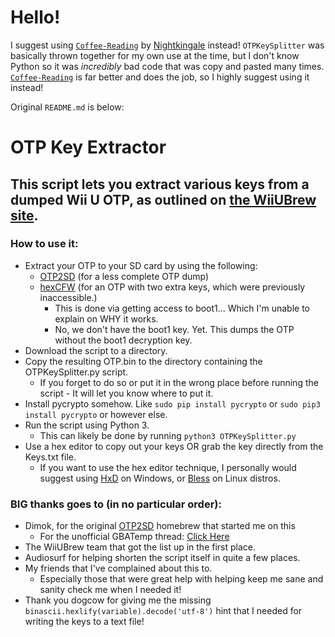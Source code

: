 # Hello!
I suggest using [`Coffee-Reading`](https://github.com/Nightkingale/Coffee-Reading) by [Nightkingale](https://github.com/Nightkingale) instead!
`OTPKeySplitter` was basically thrown together for my own use at the time, but I don't know Python so it was *incredibly* bad code that was copy and pasted many times. 
[`Coffee-Reading`](https://github.com/Nightkingale/Coffee-Reading) is far better and does the job, so I highly suggest using it instead!

Original `README.md` is below:

# OTP Key Extractor

This script lets you extract various keys from a dumped Wii U OTP, as outlined on [the WiiUBrew site](http://wiiubrew.org/wiki/Hardware/OTP#OTP_Contents).
----------------------------------------

### How to use it:

 * Extract your OTP to your SD card by using the following:
	* [OTP2SD](https://github.com/dimok789/otp2sd_dumper) (for a less complete OTP dump)
 	* [hexCFW](https://github.com/hexkyz/hexFW) (for an OTP with two extra keys, which were previously inaccessible.)
         * This is done via getting access to boot1... Which I'm unable to explain on WHY it works.
	 	* No, we don't have the boot1 key. Yet. This dumps the OTP without the boot1 decryption key.
 * Download the script to a directory.
 * Copy the resulting OTP.bin to the directory containing the OTPKeySplitter.py script.
 	* If you forget to do so or put it in the wrong place before running the script - It will let you know where to put it.
 * Install pycrypto somehow. Like `sudo pip install pycrypto` or `sudo pip3 install pycrypto` or however else.
 * Run the script using Python 3.
 	* This can likely be done by running `python3 OTPKeySplitter.py`
 * Use a hex editor to copy out your keys OR grab the key directly from the Keys.txt file.
 	* If you want to use the hex editor technique, I personally would suggest using [HxD](https://mh-nexus.de/en/hxd/) on Windows, or [Bless](http://home.gna.org/bless) on Linux distros.

### BIG thanks goes to (in no particular order):

 * Dimok, for the original [OTP2SD](https://github.com/dimok789/otp2sd_dumper) homebrew that started me on this
 	* For the unofficial GBATemp thread: [Click Here](http://gbatemp.net/threads/otp2sd-by-dimok.447353/)
 * The WiiUBrew team that got the list up in the first place.
 * Audiosurf for helping shorten the script itself in quite a few places.
 * My friends that I've complained about this to.
 	* Especially those that were great help with helping keep me sane and sanity check me when I needed it!
 * Thank you dogcow for giving me the missing `binascii.hexlify(variable).decode('utf-8')` hint that I needed for writing the keys to a text file!
